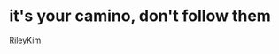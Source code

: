 # it's your camino, don't follow them

[RileyKim][Rileykim]


[RileyKim]: https://rileykim.github.io/
